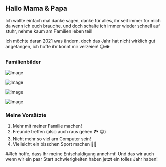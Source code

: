 ## Hallo Mama & Papa

Ich wollte einfach mal danke sagen, danke für alles, ihr seit immer für mich da wenn ich euch brauche. und doch schalte ich immer wieder schnell auf stuhr, nehme kaum am Familien leben teil!

Ich möchte daran 2021 was ändern, doch das Jahr hat nicht wirklich gut angefangen, ich hoffe ihr könnt mir verzeien! 😥👪

### Familienbilder

![Image](https://i.ibb.co/4fFTyBg/IMG-20190620-WA0006.jpg)

![Image](https://i.ibb.co/BGnDDV3/IMG-20190620-WA0035.jpg)

![Image](https://i.ibb.co/BjFrNMq/IMG-20190620-WA0037.jpg)

![Image](https://i.ibb.co/6XMHm3B/IMG-20190828-WA0006.jpg)


### Meine Vorsätzte

1. Mehr mit meiner Familie machen!
2. Freunde treffen (also auch raus gehen 🏞 😋)
3. Nicht mehr so viel am Computer sein!
4. Vielleicht ein bisschen Sport machen 👟🏅

##Ich hoffe, dass Ihr meine Entschuldigung annehmt!
Und das wir auch wenn wir ein paar Start schwierigkeiten haben jetzt ein tolles Jahr haben!

